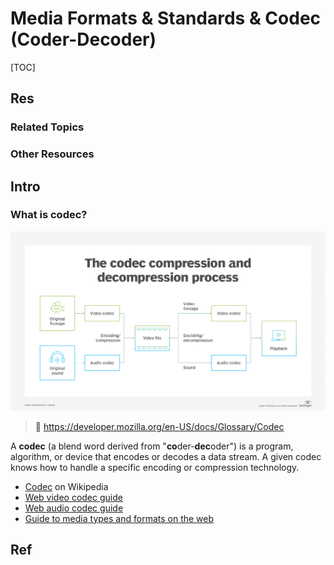 # Media Formats & Standards & Codec (Coder-Decoder)

[TOC]



## Res
### Related Topics


### Other Resources



## Intro
### What is codec?
![](../../../../../../Assets/Pics/Pasted%20image%2020230723135415.png)

> 🔗 https://developer.mozilla.org/en-US/docs/Glossary/Codec

A **codec** (a blend word derived from "**co**der-**dec**oder") is a program, algorithm, or device that encodes or decodes a data stream. A given codec knows how to handle a specific encoding or compression technology.
- [Codec](https://en.wikipedia.org/wiki/Codec) on Wikipedia
- [Web video codec guide](https://developer.mozilla.org/en-US/docs/Web/Media/Guides/Formats/Video_codecs)
- [Web audio codec guide](https://developer.mozilla.org/en-US/docs/Web/Media/Guides/Formats/Audio_codecs)
- [Guide to media types and formats on the web](https://developer.mozilla.org/en-US/docs/Web/Media/Guides/Formats)



## Ref
[👍 What is codec? | Techtarget]: https://www.techtarget.com/searchunifiedcommunications/definition/codec

